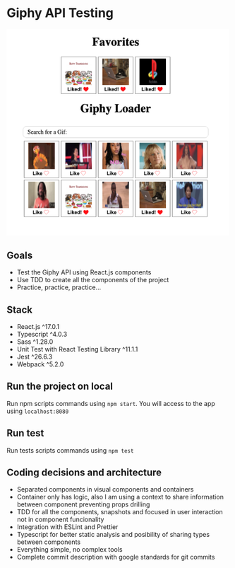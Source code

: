 # Giphy API Testing
![Capture](capture.png "App")

## Goals

* Test the Giphy API using React.js components
* Use TDD to create all the components of the project
* Practice, practice, practice...

## Stack

* React.js ^17.0.1
* Typescript ^4.0.3
* Sass ^1.28.0
* Unit Test with React Testing Library ^11.1.1
* Jest ^26.6.3
* Webpack ^5.2.0

## Run the project on local
Run npm scripts commands using `npm start`. You will access to the app using `localhost:8080`

## Run test
Run tests scripts commands using `npm test`

## Coding decisions and architecture
* Separated components in visual components and containers
* Container only has logic, also I am using a context to share information between component preventing props drilling
* TDD for all the components, snapshots and focused in user interaction not in component funcionality
* Integration with ESLint and Prettier
* Typescript for better static analysis and posibility of sharing types between components
* Everything simple, no complex tools
* Complete commit description with google standards for git commits
